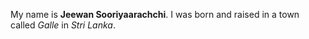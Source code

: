 My name is **Jeewan Sooriyaarachchi**. I was born and raised in a town called *Galle* in _Stri Lanka_.
